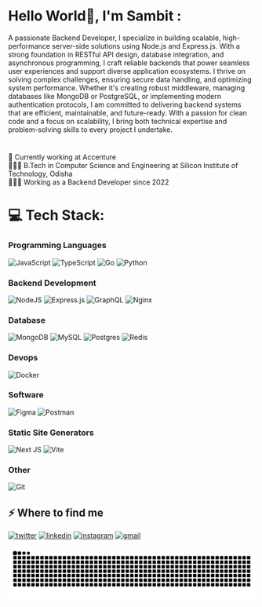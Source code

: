 # Hello World👋, I'm Sambit :

A passionate Backend Developer, I specialize in building scalable, high-performance server-side solutions using Node.js and Express.js. With a strong foundation in RESTful API design, database integration, and asynchronous programming, I craft reliable backends that power seamless user experiences and support diverse application ecosystems. I thrive on solving complex challenges, ensuring secure data handling, and optimizing system performance. Whether it's creating robust middleware, managing databases like MongoDB or PostgreSQL, or implementing modern authentication protocols, I am committed to delivering backend systems that are efficient, maintainable, and future-ready. With a passion for clean code and a focus on scalability, I bring both technical expertise and problem-solving skills to every project I undertake.

# </p>

🛜 Currently working at Accenture<br>👨🏻‍🎓 B.Tech in Computer Science and Engineering at Silicon Institute of Technology, Odisha<br>👨🏼‍💻 Working as a Backend Developer since 2022 <br>

# 💻 Tech Stack:

### Programming Languages

![JavaScript](https://img.shields.io/badge/javascript-%23323330.svg?style=for-the-badge&logo=javascript&logoColor=%23F7DF1E)
![TypeScript](https://img.shields.io/badge/typescript-%23007ACC.svg?style=for-the-badge&logo=typescript&logoColor=white)
![Go](https://img.shields.io/badge/go-%2300ADD8.svg?style=for-the-badge&logo=go&logoColor=white)
![Python](https://img.shields.io/badge/python-3670A0?style=for-the-badge&logo=python&logoColor=ffdd54)

### Backend Development

![NodeJS](https://img.shields.io/badge/node.js-6DA55F?style=for-the-badge&logo=node.js&logoColor=white)
![Express.js](https://img.shields.io/badge/express.js-%23404d59.svg?style=for-the-badge&logo=express&logoColor=%2361DAFB)
![GraphQL](https://img.shields.io/badge/-GraphQL-E10098?style=for-the-badge&logo=graphql&logoColor=white)
![Nginx](https://img.shields.io/badge/nginx-%23009639.svg?style=for-the-badge&logo=nginx&logoColor=white)

### Database

![MongoDB](https://img.shields.io/badge/MongoDB-%234ea94b.svg?style=for-the-badge&logo=mongodb&logoColor=white)
![MySQL](https://img.shields.io/badge/mysql-4479A1.svg?style=for-the-badge&logo=mysql&logoColor=white)
![Postgres](https://img.shields.io/badge/postgres-%23316192.svg?style=for-the-badge&logo=postgresql&logoColor=white)
![Redis](https://img.shields.io/badge/redis-%23DD0031.svg?style=for-the-badge&logo=redis&logoColor=white)

### Devops

![Docker](https://img.shields.io/badge/docker-%230db7ed.svg?style=for-the-badge&logo=docker&logoColor=white)

### Software

![Figma](https://img.shields.io/badge/figma-%23F24E1E.svg?style=for-the-badge&logo=figma&logoColor=white)
![Postman](https://img.shields.io/badge/Postman-FF6C37?style=for-the-badge&logo=postman&logoColor=white)

### Static Site Generators

![Next JS](https://img.shields.io/badge/Next-black?style=for-the-badge&logo=next.js&logoColor=white)
![Vite](https://img.shields.io/badge/vite-%23646CFF.svg?style=for-the-badge&logo=vite&logoColor=white)

### Other

![Git](https://img.shields.io/badge/git-%23F05033.svg?style=for-the-badge&logo=git&logoColor=white)

<h2>⚡️ Where to find me</h2>
<p><a target="_blank" href="https://twitter.com/Sambit199" style="display: inline-block;"><img src="https://img.shields.io/badge/twitter-x?style=for-the-badge&logo=x&logoColor=white&color=%230f1419" alt="twitter" /></a>
<a target="_blank" href="https://www.linkedin.com/in/sambit-kumar-sahoo-" style="display: inline-block;"><img src="https://img.shields.io/badge/linkedin-logo?style=for-the-badge&logo=linkedin&logoColor=white&color=%230a77b6" alt="linkedin" /></a>
<a target="_blank" href="https://www.instagram.com/sambit619" style="display: inline-block;"><img src="https://img.shields.io/badge/instagram-logo?style=for-the-badge&logo=instagram&logoColor=white&color=%23F35369" alt="instagram" /></a>
<a target="_blank" href="mailto:sambitkumar75@gmail.com" style="display: inline-block;"><img src="https://img.shields.io/badge/Gmail-D14836?style=for-the-badge&logo=gmail&logoColor=white" alt="gmail" /></a></p>

<picture>
  <source media="(prefers-color-scheme: dark)" srcset="https://raw.githubusercontent.com/Sambit99/Sambit99/output/github-snake-dark.svg" />
  <source media="(prefers-color-scheme: light)" srcset="https://raw.githubusercontent.com/Sambit99/Sambit99/output/github-snake.svg" />
  <img alt="github-snake" src="https://raw.githubusercontent.com/Sambit99/Sambit99/output/github-snake.svg" />
</picture>

